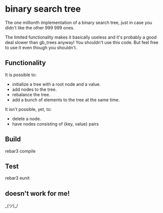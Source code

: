 # binary search tree
The one millionth implementation of a binary search tree,
just in case you didn't like the other 999 999 ones.

The limited functionality makes it basically useless and
it's probably a good deal slower than gb_trees anyway!
You shouldn't use this code.
But feel free to use it even though you shouldn't.

## Functionality
It is possible to:
- initialize a tree with a root node and a value.
- add nodes to the tree.
- rebalance the tree.
- add a bunch of elements to the tree at the same time.

It isn't possible, yet, to:
- delete a node.
- have nodes consisting of {key, value} pairs

## Build
rebar3 compile

## Test
rebar3 eunit

## <X> doesn't work for me!
\_(ツ)_/